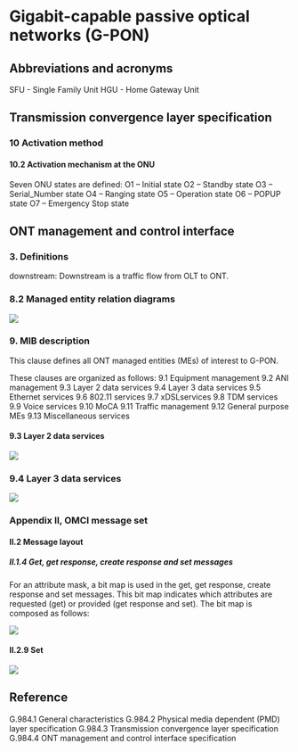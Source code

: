# Gigabit-capable passive optical networks (G-PON)

## Abbreviations and acronyms
SFU                - Single Family Unit
HGU                - Home Gateway Unit

## Transmission convergence layer specification
### 10 Activation method
#### 10.2 Activation mechanism at the ONU
Seven ONU states are defined:
O1 – Initial state
O2 – Standby state
O3 – Serial_Number state
O4 – Ranging state
O5 – Operation state
O6 – POPUP state
O7 – Emergency Stop state

## ONT management and control interface
### 3. Definitions
downstream: Downstream is a traffic flow from OLT to ONT.


### 8.2 Managed entity relation diagrams
![](https://i.imgur.com/mL3opqp.png)


### 9. MIB description
This clause defines all ONT managed entities (MEs) of interest to G-PON.

These clauses are organized as follows:
9.1 Equipment management
9.2 ANI management
9.3 Layer 2 data services
9.4 Layer 3 data services
9.5 Ethernet services
9.6 802.11 services
9.7 xDSLservices
9.8 TDM services
9.9 Voice services
9.10 MoCA
9.11 Traffic management
9.12 General purpose MEs
9.13 Miscellaneous services


#### 9.3 Layer 2 data services
![](https://i.imgur.com/wdPctPU.png)

### 9.4 Layer 3 data services
![](https://i.imgur.com/uRnc4e5.png)

### Appendix II, OMCI message set
#### II.2 Message layout
##### II.1.4 Get, get response, create response and set messages
For an attribute mask, a bit map is used in the get, get response, create response and set messages. This bit map indicates which attributes are requested (get) or provided (get response and set). The bit map is composed as follows:

![](https://i.imgur.com/oNzQwaq.png)

#### II.2.9 Set
![](https://i.imgur.com/HCqlL5j.png)



## Reference
G.984.1 General characteristics
G.984.2 Physical media dependent (PMD) layer specification
G.984.3 Transmission convergence layer specification
G.984.4 ONT management and control interface specification